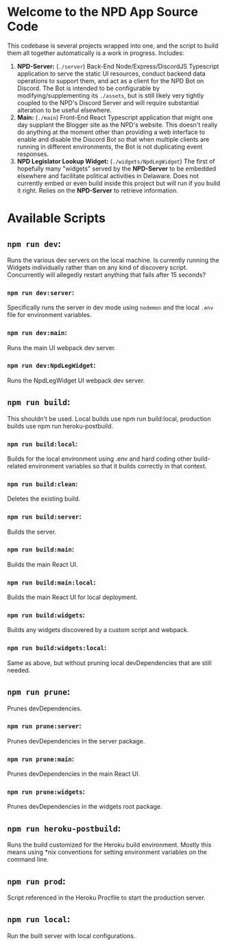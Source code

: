 # Welcome to the NPD App Source Code

This codebase is several projects wrapped into one, and the script to build them all together automatically is a work in progress.  Includes:

1. **NPD-Server:** (`./server`) Back-End Node/Express/DiscordJS Typescript application to serve the static UI resources, conduct backend data operations to support them, and act as a client for the NPD Bot on Discord.  The Bot is intended to be configurable by modifying/supplementing its `./assets`, but is still likely very tightly coupled to the NPD's Discord Server and will require substantial alteration to be useful elsewhere.
2. **Main:** (`./main`) Front-End React Typescript application that might one day supplant the Blogger site as the NPD's website.  This doesn't really do anything at the moment other than providing a web interface to enable and disable the Discord Bot so that when multiple clients are running in different environments, the Bot is not duplicating event responses.
3. **NPD Legislator Lookup Widget:** (`./widgets/NpdLegWidget`) The first of hopefully many "widgets" served by the **NPD-Server** to be embedded elsewhere and facilitate political activities in Delaware.  Does not currently embed or even build inside this project but will run if you build it right.  Relies on the **NPD-Server** to retrieve information.

# Available Scripts

## `npm run dev`:

Runs the various dev servers on the local machine.  Is currently running the Widgets individually rather than on any kind of discovery script.  Concurrently will allegedly restart anything that fails after 15 seconds?

### `npm run dev:server`:

Specifically runs the server in dev mode using `nodemon` and the local `.env` file for environment variables.

### `npm run dev:main`:

Runs the main UI webpack dev server.

### `npm run dev:NpdLegWidget`:

Runs the NpdLegWidget UI webpack dev server.

## `npm run build`:

This shouldn't be used.  Local builds use npm run build:local, production builds use npm run heroku-postbuild.

### `npm run build:local`:

Builds for the local environment using .env and hard coding other build-related environment variables so that it builds correctly in that context.

### `npm run build:clean`:

Deletes the existing build.

### `npm run build:server`:

Builds the server.

### `npm run build:main`:

Builds the main React UI.

### `npm run build:main:local`:

Builds the main React UI for local deployment.

### `npm run build:widgets`:

Builds any widgets discovered by a custom script and webpack.

### `npm run build:widgets:local`:

Same as above, but without pruning local devDependencies that are still needed.

## `npm run prune`:

Prunes devDependencies.

### `npm run prune:server`:

Prunes devDependencies in the server package.

### `npm run prune:main`:

Prunes devDependencies in the main React UI.

### `npm run prune:widgets`:

Prunes devDependencies in the widgets root package.

## `npm run heroku-postbuild`:

Runs the build customized for the Heroku build environment.  Mostly this means using *nix conventions for setting environment variables on the command line.

## `npm run prod`:

Script referenced in the Heroku Procfile to start the production server.

## `npm run local`:

Run the built server with local configurations.
